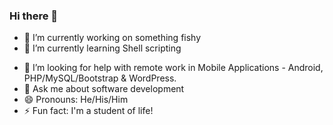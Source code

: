 ### Hi there 👋

<!--
**ikmazameti/ikmazameti** is a ✨ _special_ ✨ repository because its `README.md` (this file) appears on your GitHub profile.

Here are some ideas to get you started:
 -->
- 🔭 I’m currently working on something fishy
- 🌱 I’m currently learning Shell scripting
<!-- - 👯 I’m looking to collaborate on ... -->
- 🤔 I’m looking for help with remote work in Mobile Applications - Android, PHP/MySQL/Bootstrap & WordPress.
- 💬 Ask me about software development
- 😄 Pronouns: He/His/Him
- ⚡ Fun fact: I'm a student of life!

